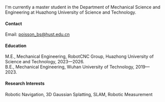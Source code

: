 I'm currently a master student in the Department of Mechanical Science and Engineering at Huazhong University of Science and Technology.

#### Contact

Email: poisson_bs@hust.edu.cn

#### Education

M.E., Mechanical Engineering, RobotCNC Group, Huazhong University of Science and Technology, 2023—2026.  
B.E., Mechanical Engineering, Wuhan University of Technology, 2019—2023.

#### Research Interests

Robotic Navigation, 3D Gaussian Splatting, SLAM, Robotic Measurement

